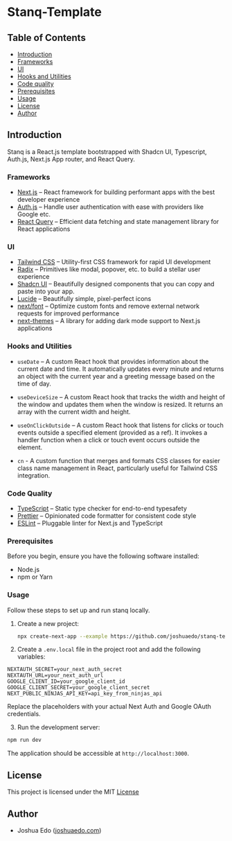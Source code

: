 # Stanq-Template

## Table of Contents

- [Introduction](#introduction)
- [Frameworks](#frameworks)
- [UI](#ui)
- [Hooks and Utilities](#hooks-and-utilities)
- [Code quality](#code-quality)
- [Prerequisites](#prerequisites)
- [Usage](#usage)
- [License](#license)
- [Author](#author)

## Introduction

Stanq is a React.js template bootstrapped with Shadcn UI, Typescript, Auth.js, Next.js App router, and React Query.

### Frameworks

- [Next.js](https://nextjs.org/) – React framework for building performant apps with the best developer experience
- [Auth.js](https://authjs.dev/) – Handle user authentication with ease with providers like Google etc.
- [React Query](https://tanstack.com/query) – Efficient data fetching and state management library for React applications

### UI

- [Tailwind CSS](https://tailwindcss.com/) – Utility-first CSS framework for rapid UI development
- [Radix](https://www.radix-ui.com/) – Primitives like modal, popover, etc. to build a stellar user experience
- [Shadcn UI](https://ui.shadcn.com/) – Beautifully designed components that you can copy and paste into your app.
- [Lucide](https://lucide.dev/) – Beautifully simple, pixel-perfect icons
- [next/font](https://nextjs.org/docs/basic-features/font-optimization) – Optimize custom fonts and remove external network requests for improved performance
- [next-themes](https://github.com/pacocoursey/next-themes) – A library for adding dark mode support to Next.js applications

### Hooks and Utilities

- `useDate` – A custom React hook that provides information about the current date and time. It automatically updates every minute and returns an object with the current year and a greeting message based on the time of day.

- `useDeviceSize` – A custom React hook that tracks the width and height of the window and updates them when the window is resized. It returns an array with the current width and height.

- `useOnClickOutside` – A custom React hook that listens for clicks or touch events outside a specified element (provided as a ref). It invokes a handler function when a click or touch event occurs outside the element.

- `cn` - A custom function that merges and formats CSS classes for easier class name management in React, particularly useful for Tailwind CSS integration.

### Code Quality

- [TypeScript](https://www.typescriptlang.org/) – Static type checker for end-to-end typesafety
- [Prettier](https://prettier.io/) – Opinionated code formatter for consistent code style
- [ESLint](https://eslint.org/) – Pluggable linter for Next.js and TypeScript

### Prerequisites

Before you begin, ensure you have the following software installed:

- Node.js
- npm or Yarn

### Usage

Follow these steps to set up and run stanq locally.

1. Create a new project:

   ```bash
   npx create-next-app --example https://github.com/joshuaedo/stanq-template
   ```

 2.  Create a `.env.local` file in the project root and add the following variables:

   ```env
   NEXTAUTH_SECRET=your_next_auth_secret
   NEXTAUTH_URL=your_next_auth_url
   GOOGLE_CLIENT_ID=your_google_client_id
   GOOGLE_CLIENT_SECRET=your_google_client_secret
   NEXT_PUBLIC_NINJAS_API_KEY=api_key_from_ninjas_api
   ```

   Replace the placeholders with your actual Next Auth and Google OAuth credentials.

 3. Run the development server:

   ```bash
   npm run dev
   ```

   The application should be accessible at `http://localhost:3000`.

## License

This project is licensed under the MIT [License](https://github.com/joshuaedo/stanq-template/LICENSE.md) 

## Author

- Joshua Edo ([joshuaedo.com](https://joshuaedo.com))
